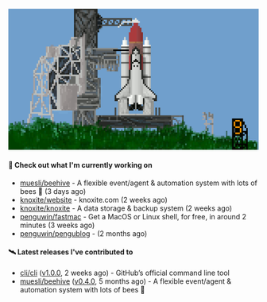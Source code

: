 ![](https://raw.githubusercontent.com/penguwin/penguwin/master/assets/shuttle.gif)

#### 🚀 Check out what I'm currently working on

- [muesli/beehive](https://github.com/muesli/beehive) - A flexible event/agent &amp; automation system with lots of bees 🐝 (3 days ago)
- [knoxite/website](https://github.com/knoxite/website) - knoxite.com (2 weeks ago)
- [knoxite/knoxite](https://github.com/knoxite/knoxite) - A data storage &amp; backup system (2 weeks ago)
- [penguwin/fastmac](https://github.com/penguwin/fastmac) - Get a MacOS or Linux shell, for free, in around 2 minutes (3 weeks ago)
- [penguwin/pengublog](https://github.com/penguwin/pengublog) -  (2 months ago)

#### 🛰️ Latest releases I've contributed to

- [cli/cli](https://github.com/cli/cli) ([v1.0.0](https://github.com/cli/cli/releases/tag/v1.0.0), 2 weeks ago) - GitHub’s official command line tool
- [muesli/beehive](https://github.com/muesli/beehive) ([v0.4.0](https://github.com/muesli/beehive/releases/tag/v0.4.0), 5 months ago) - A flexible event/agent &amp; automation system with lots of bees 🐝
